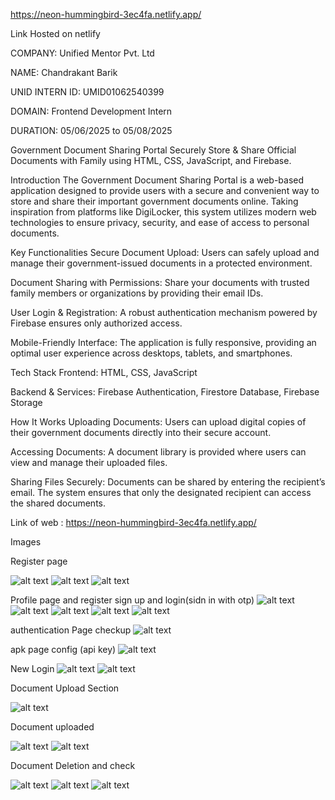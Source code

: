 https://neon-hummingbird-3ec4fa.netlify.app/

Link Hosted on netlify



COMPANY: Unified Mentor Pvt. Ltd


NAME: Chandrakant Barik

UNID INTERN ID:  UMID01062540399

DOMAIN: Frontend Development Intern

DURATION: 05/06/2025 to 05/08/2025

Government Document Sharing Portal
Securely Store & Share Official Documents with Family using HTML, CSS, JavaScript, and Firebase.

Introduction
The Government Document Sharing Portal is a web-based application designed to provide users with a secure and convenient way to store and share their important government documents online. Taking inspiration from platforms like DigiLocker, this system utilizes modern web technologies to ensure privacy, security, and ease of access to personal documents.

Key Functionalities
Secure Document Upload: Users can safely upload and manage their government-issued documents in a protected environment.

Document Sharing with Permissions: Share your documents with trusted family members or organizations by providing their email IDs.

User Login & Registration: A robust authentication mechanism powered by Firebase ensures only authorized access.

Mobile-Friendly Interface: The application is fully responsive, providing an optimal user experience across desktops, tablets, and smartphones.

Tech Stack
Frontend: HTML, CSS, JavaScript

Backend & Services: Firebase Authentication, Firestore Database, Firebase Storage

How It Works
Uploading Documents:
Users can upload digital copies of their government documents directly into their secure account.

Accessing Documents:
A document library is provided where users can view and manage their uploaded files.

Sharing Files Securely:
Documents can be shared by entering the recipient’s email. The system ensures that only the designated recipient can access the shared documents.


Link of web :   https://neon-hummingbird-3ec4fa.netlify.app/


Images 




Register page

![alt text](<Screenshot (124).png>)
![alt text](<Screenshot (122).png>)
![alt text](<Screenshot (125).png>)


Profile page and register sign up and login(sidn in with otp)
![alt text](<Screenshot (127).png>)
![alt text](<Screenshot (128).png>)
![alt text](<Screenshot (129).png>)
![alt text](<Screenshot (130).png>)
![alt text](<Screenshot (131).png>)


authentication Page checkup
![alt text](<Screenshot (119).png>)


apk page  config (api key)
![alt text](<Screenshot (121).png>)



New Login
![alt text](<Screenshot (124).png>)
![alt text](<Screenshot (123).png>)


Document Upload Section

![alt text](<Screenshot (126).png>)


Document uploaded 

![alt text](<Screenshot (133).png>)
![alt text](<Screenshot (134).png>)



Document Deletion and check

![alt text](<Screenshot (135).png>)
![alt text](<Screenshot (136).png>)
![alt text](<Screenshot (137).png>)
